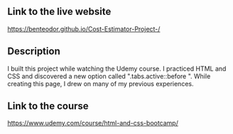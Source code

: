 ## Link to the live website 
https://benteodor.github.io/Cost-Estimator-Project-/
## Description 
I built this project while watching the Udemy course. I practiced HTML and CSS and discovered a new option called ".tabs.active::before ". While creating this page, I drew on many of my previous experiences. 
## Link to the course 
https://www.udemy.com/course/html-and-css-bootcamp/
